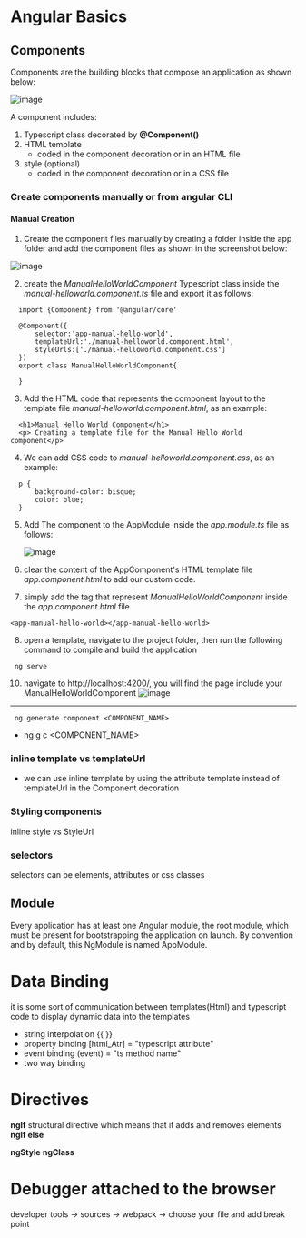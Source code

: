# Angular Basics

## Components
Components are the building blocks that compose an application as shown below:

![image](https://github.com/shaimaa-hshalaby/Angular_Guide/assets/3264417/4422da23-d889-48bc-850b-59addd449725)

A component includes:
  1.  Typescript class decorated by **@Component()**
  2.  HTML template 
        - coded in the component decoration or in an HTML file
  3.  style (optional)
        - coded in the component decoration or in a CSS file
        
### Create components  manually or from angular CLI

#### Manual Creation
1.  Create the component files manually by creating a folder inside the app folder and add the component files as shown in the screenshot below:
  
![image](https://github.com/shaimaa-hshalaby/Angular_Guide/assets/3264417/c092e09c-6b41-4f2f-a9c1-b41b6353d09f)

2.  create the *ManualHelloWorldComponent* Typescript class inside the *manual-helloworld.component.ts* file and export it as follows:
  ```
    import {Component} from '@angular/core'

    @Component({
        selector:'app-manual-hello-world',
        templateUrl:'./manual-helloworld.component.html',
        styleUrls:['./manual-helloworld.component.css']
    })
    export class ManualHelloWorldComponent{
    
    }
  ```

3.  Add the HTML code that represents the component layout to the template file *manual-helloworld.component.html*, as an example:
  ```
    <h1>Manual Hello World Component</h1>
    <p> Creating a template file for the Manual Hello World component</p>
  ```

4. We can add CSS code to *manual-helloworld.component.css*, as an example:
  ```
    p {
        background-color: bisque;
        color: blue;
    }
  ```

5. Add The component to the AppModule inside the *app.module.ts* file as follows:
   
   ![image](https://github.com/shaimaa-hshalaby/Angular_Guide/assets/3264417/72d7a2b9-2ba5-4fb4-b976-6bf4dc0ca289)
 

6. clear the content of the AppComponent's HTML template file *app.component.html* to add our custom code.
7. simply add the tag *<app-manual-hello-world>* that represent *ManualHelloWorldComponent* inside the *app.component.html* file
   
  ```
  <app-manual-hello-world></app-manual-hello-world>
  ```
8. open a template, navigate to the project folder, then run the following command to compile and build the application
  ```
   ng serve
  ```
10. navigate to http://localhost:4200/, you will find the page include your ManualHelloWorldComponent
    ![image](https://github.com/shaimaa-hshalaby/Angular_Guide/assets/3264417/20b32250-ddde-4535-accb-0a3355adb2d9)


-----------------------
     ng generate component <COMPONENT_NAME>
-  ng g c <COMPONENT_NAME>

### inline template vs templateUrl
- we can use inline template by using the attribute template instead of templateUrl in the Component decoration

### Styling components
  inline style vs StyleUrl

### selectors
selectors can be elements, attributes or css classes


## Module
Every application has at least one Angular module, the root module, which must be present for bootstrapping the application on launch. By convention and by default, this NgModule is named AppModule.


# Data Binding
it is some sort of communication between templates(Html) and typescript code to display dynamic data into the templates
-  string interpolation
    {{  }}
-  property binding
  [html_Atr] = "typescript attribute"
-  event binding
  (event) = "ts method name"
-  two way binding

# Directives 

**ngIf** structural directive which means that it adds and removes elements
**ngIf else**

**ngStyle**
**ngClass**


# Debugger attached to the browser
developer tools -> sources -> webpack -> choose your file and add break point

